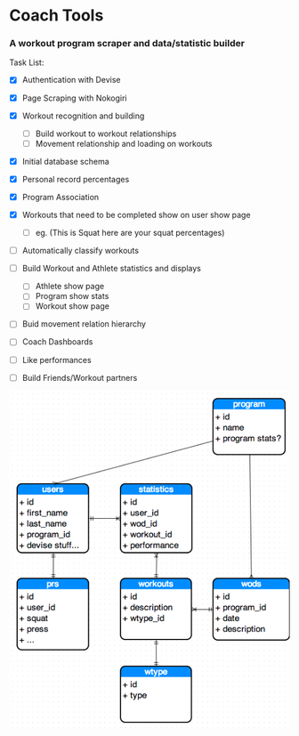 # Coach Tools
### A workout program scraper and data/statistic builder

Task List:

- [x] Authentication with Devise
- [x] Page Scraping with Nokogiri
- [x] Workout recognition and building
  - [ ] Build workout to workout relationships
  - [ ] Movement relationship and loading on workouts
- [x] Initial database schema
- [x] Personal record percentages
- [x] Program Association
- [x] Workouts that need to be completed show on user show page
  - [ ] eg. (This is Squat here are your squat percentages)
- [ ] Automatically classify workouts
- [ ] Build Workout and Athlete statistics and displays
  - [ ] Athlete show page
  - [ ] Program show stats
  - [ ] Workout show page
- [ ] Buid movement relation hierarchy
- [ ] Coach Dashboards
- [ ] Like performances
- [ ] Build Friends/Workout partners


![Alt text](/schema.png?raw=true "Schema")
